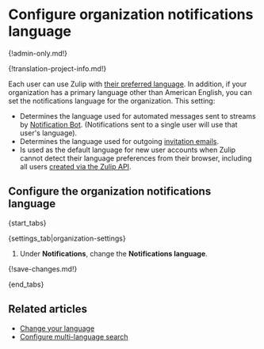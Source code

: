 # Configure organization notifications language

{!admin-only.md!}

{!translation-project-info.md!}

Each user can use Zulip with [their preferred
language](/help/change-your-language). In addition, if your
organization has a primary language other than American English, you
can set the notifications language for the organization. This setting:

* Determines the language used for automated messages sent to streams
  by [Notification
  Bot](/help/configure-notification-bot). (Notifications sent to a
  single user will use that user's language).
* Determines the language used for outgoing
  [invitation emails](/help/invite-new-users).
* Is used as the default language for new user accounts when Zulip
  cannot detect their language preferences from their browser,
  including all users [created via the Zulip API][api-create-user].

## Configure the organization notifications language

{start_tabs}

{settings_tab|organization-settings}

1. Under **Notifications**, change the **Notifications language**.

{!save-changes.md!}

{end_tabs}

[api-create-user]: https://zulip.com/api/create-user

## Related articles

* [Change your language](/help/change-your-language)
* [Configure multi-language search](/help/configure-multi-language-search)
